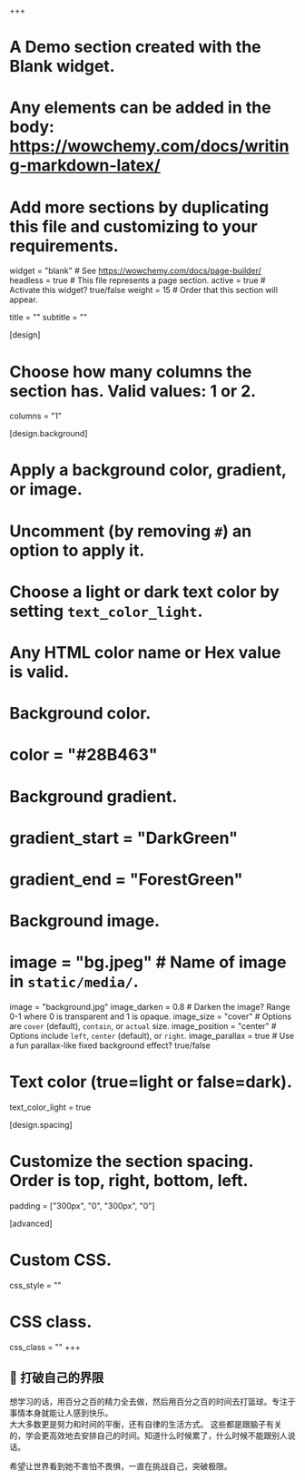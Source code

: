 +++
# A Demo section created with the Blank widget.
# Any elements can be added in the body: https://wowchemy.com/docs/writing-markdown-latex/
# Add more sections by duplicating this file and customizing to your requirements.

widget = "blank"  # See https://wowchemy.com/docs/page-builder/
headless = true  # This file represents a page section.
active = true  # Activate this widget? true/false
weight = 15  # Order that this section will appear.

title = ""
subtitle = ""

[design]
  # Choose how many columns the section has. Valid values: 1 or 2.
  columns = "1"

[design.background]
  # Apply a background color, gradient, or image.
  #   Uncomment (by removing `#`) an option to apply it.
  #   Choose a light or dark text color by setting `text_color_light`.
  #   Any HTML color name or Hex value is valid.

  # Background color.
  # color = "#28B463"
  
  # Background gradient.
  # gradient_start = "DarkGreen"
  # gradient_end = "ForestGreen"
  
  # Background image.
  # image = "bg.jpeg"  # Name of image in `static/media/`.
  image = "background.jpg"
  image_darken = 0.8  # Darken the image? Range 0-1 where 0 is transparent and 1 is opaque.
  image_size = "cover"  #  Options are `cover` (default), `contain`, or `actual` size.
  image_position = "center"  # Options include `left`, `center` (default), or `right`.
  image_parallax = true  # Use a fun parallax-like fixed background effect? true/false
  
  # Text color (true=light or false=dark).
  text_color_light = true

[design.spacing]
  # Customize the section spacing. Order is top, right, bottom, left.
  padding = ["300px", "0", "300px", "0"]

[advanced]
 # Custom CSS. 
 css_style = ""
 
 # CSS class.
 css_class = ""
+++

## 👋 打破自己的界限
想学习的话，用百分之百的精力全去做，然后用百分之百的时间去打篮球。专注于事情本身就能让人感到快乐。   
大大多数更是努力和时间的平衡，还有自律的生活方式。
这些都是跟脑子有关的，学会更高效地去安排自己的时间。知道什么时候累了，什么时候不能跟别人说话。

希望让世界看到她不害怕不畏惧，一直在挑战自己，突破极限。
